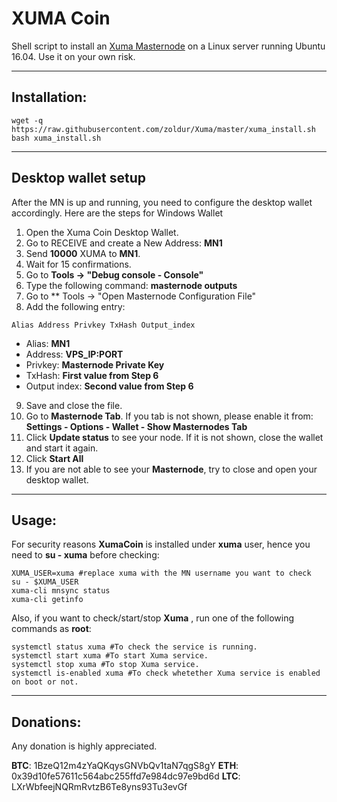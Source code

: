 # XUMA Coin
Shell script to install an [Xuma Masternode](http://www.xumacoin.org/) on a Linux server running Ubuntu 16.04. Use it on your own risk.

***
## Installation:
```
wget -q https://raw.githubusercontent.com/zoldur/Xuma/master/xuma_install.sh  
bash xuma_install.sh  
```
***

## Desktop wallet setup

After the MN is up and running, you need to configure the desktop wallet accordingly. Here are the steps for Windows Wallet
1. Open the Xuma Coin Desktop Wallet.
2. Go to RECEIVE and create a New Address: **MN1**
3. Send **10000** XUMA to **MN1**.
4. Wait for 15 confirmations.
5. Go to **Tools -> "Debug console - Console"**
6. Type the following command: **masternode outputs**
7. Go to  ** Tools -> "Open Masternode Configuration File"
8. Add the following entry:
```
Alias Address Privkey TxHash Output_index
```
* Alias: **MN1**
* Address: **VPS_IP:PORT**
* Privkey: **Masternode Private Key**
* TxHash: **First value from Step 6**
* Output index:  **Second value from Step 6**
9. Save and close the file.
10. Go to **Masternode Tab**. If you tab is not shown, please enable it from: **Settings - Options - Wallet - Show Masternodes Tab**
11. Click **Update status** to see your node. If it is not shown, close the wallet and start it again.
10. Click **Start All**
11. If you are not able to see your **Masternode**, try to close and open your desktop wallet.

***

## Usage:

For security reasons **XumaCoin** is installed under **xuma** user, hence you need to **su - xuma** before checking:

```
XUMA_USER=xuma #replace xuma with the MN username you want to check
su - $XUMA_USER
xuma-cli mnsync status
xuma-cli getinfo
```

Also, if you want to check/start/stop **Xuma** , run one of the following commands as **root**:

```
systemctl status xuma #To check the service is running.
systemctl start xuma #To start Xuma service.
systemctl stop xuma #To stop Xuma service.
systemctl is-enabled xuma #To check whetether Xuma service is enabled on boot or not.
```

***

## Donations:  

Any donation is highly appreciated.  

**BTC**: 1BzeQ12m4zYaQKqysGNVbQv1taN7qgS8gY
**ETH**: 0x39d10fe57611c564abc255ffd7e984dc97e9bd6d
**LTC**: LXrWbfeejNQRmRvtzB6Te8yns93Tu3evGf
